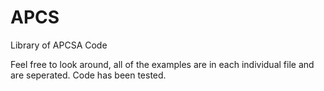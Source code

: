 # APCS
Library of APCSA Code

Feel free to look around, all of the examples are in each individual file and are seperated. 
Code has been tested. 
